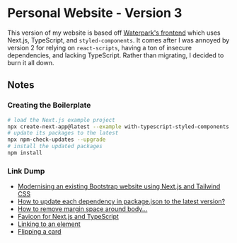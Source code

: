 # Personal Website - Version 3

This version of my website is based off [Waterpark's frontend](https://github.com/loolabs/waterpark/tree/main/client) which uses Next.js, TypeScript, and `styled-components`. It comes after I was annoyed by version 2 for relying on `react-scripts`, having a ton of insecure dependencies, and lacking TypeScript. Rather than migrating, I decided to burn it all down.

## Notes

### Creating the Boilerplate

```sh
# load the Next.js example project
npx create-next-app@latest --example with-typescript-styled-components .
# update its packages to the latest
npx npm-check-updates --upgrade
# install the updated packages
npm install
```

### Link Dump

- [Modernising an existing Bootstrap website using Next.js and Tailwind CSS](https://dev.to/jameswallis/series/7970)
- [How to update each dependency in package.json to the latest version?](https://stackoverflow.com/a/22849716)
- [How to remove margin space around body...](https://stackoverflow.com/a/9547315)
- [Favicon for Next.js and TypeScript](https://dev.to/jcubic/favicon-for-next-js-and-typescript-9gk)
- [Linking to an element](https://stackoverflow.com/a/2835151)
- [Flipping a card](https://codepen.io/mondal10/pen/WNNEvjV)

